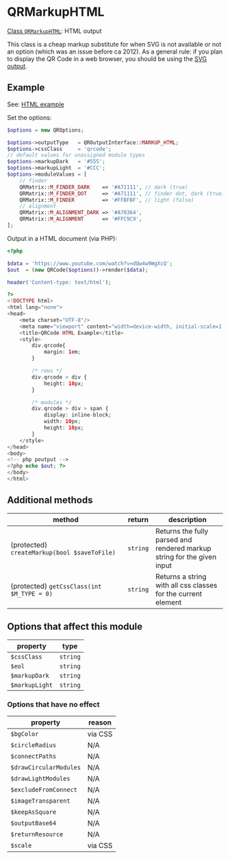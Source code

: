 # QRMarkupHTML

[Class `QRMarkupHTML`](https://github.com/chillerlan/php-qrcode/blob/main/src/Output/QRMarkupHTML.php): HTML output

This class is a cheap markup substitute for when SVG is not available or not an option (which was an issue before ca 2012).
As a general rule: if you plan to display the QR Code in a web browser, you should be using the [SVG output](./Built-In-Output-QRMarkupSVG.md).


## Example

See: [HTML example](https://github.com/chillerlan/php-qrcode/blob/main/examples/html.php)

Set the options:

```php
$options = new QROptions;

$options->outputType   = QROutputInterface::MARKUP_HTML;
$options->cssClass     = 'qrcode';
// default values for unassigned module types
$options->markupDark   = '#555';
$options->markupLight  = '#CCC';
$options->moduleValues = [
	// finder
	QRMatrix::M_FINDER_DARK    => '#A71111', // dark (true)
	QRMatrix::M_FINDER_DOT     => '#A71111', // finder dot, dark (true)
	QRMatrix::M_FINDER         => '#FFBFBF', // light (false)
	// alignment
	QRMatrix::M_ALIGNMENT_DARK => '#A70364',
	QRMatrix::M_ALIGNMENT      => '#FFC9C9',
];
```

Output in a HTML document (via PHP):

```php
<?php

$data = 'https://www.youtube.com/watch?v=dQw4w9WgXcQ';
$out  = (new QRCode($options))->render($data);

header('Content-type: text/html');

?>
<!DOCTYPE html>
<html lang="none">
<head>
	<meta charset="UTF-8"/>
	<meta name="viewport" content="width=device-width, initial-scale=1.0"/>
	<title>QRCode HTML Example</title>
	<style>
		div.qrcode{
			margin: 1em;
		}

		/* rows */
		div.qrcode > div {
			height: 10px;
		}

		/* modules */
		div.qrcode > div > span {
			display: inline-block;
			width: 10px;
			height: 10px;
		}
	</style>
</head>
<body>
<!-- php poutput -->
<?php echo $out; ?>
</body>
</html>
```


## Additional methods

| method                                       | return   | description                                                             |
|----------------------------------------------|----------|-------------------------------------------------------------------------|
| (protected) `createMarkup(bool $saveToFile)` | `string` | Returns the fully parsed and rendered markup string for the given input |
| (protected) `getCssClass(int $M_TYPE = 0)`   | `string` | Returns a string with all css classes for the current element           |


## Options that affect this module

| property       | type     |
|----------------|----------|
| `$cssClass`    | `string` |
| `$eol`         | `string` |
| `$markupDark`  | `string` |
| `$markupLight` | `string` |


### Options that have no effect

| property               | reason  |
|------------------------|---------|
| `$bgColor`             | via CSS |
| `$circleRadius`        | N/A     |
| `$connectPaths`        | N/A     |
| `$drawCircularModules` | N/A     |
| `$drawLightModules`    | N/A     |
| `$excludeFromConnect`  | N/A     |
| `$imageTransparent`    | N/A     |
| `$keepAsSquare`        | N/A     |
| `$outputBase64`        | N/A     |
| `$returnResource`      | N/A     |
| `$scale`               | via CSS |
